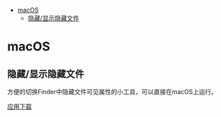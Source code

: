 * [macOS](#macOS)
  * [隐藏/显示隐藏文件](#隐藏/显示隐藏文件)

# macOS

## 隐藏/显示隐藏文件

方便的切换Finder中隐藏文件可见属性的小工具，可以直接在macOS上运行。

[应用下载](./file/tools/macOS/显示隐藏文件.app.zip)